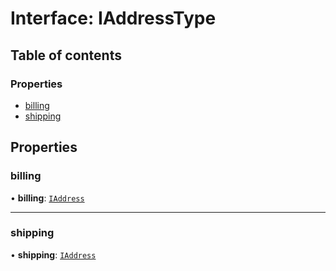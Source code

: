 # Interface: IAddressType

## Table of contents

### Properties

- [billing](IAddressType.md#billing)
- [shipping](IAddressType.md#shipping)

## Properties

### billing

• **billing**: [`IAddress`](IAddress.md)

___

### shipping

• **shipping**: [`IAddress`](IAddress.md)
